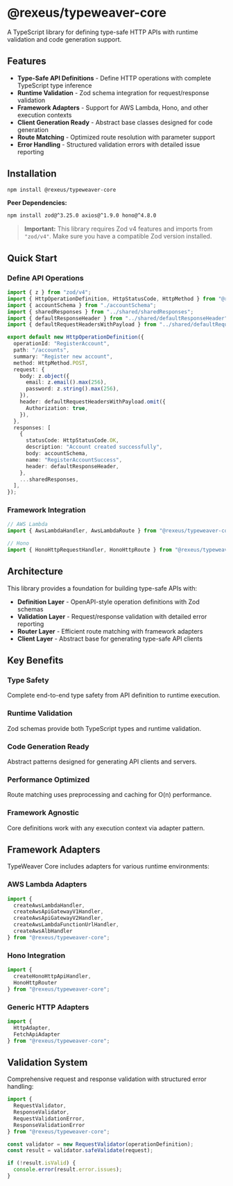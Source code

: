 # @rexeus/typeweaver-core

A TypeScript library for defining type-safe HTTP APIs with runtime validation and code generation
support.

## Features

- **Type-Safe API Definitions** - Define HTTP operations with complete TypeScript type inference
- **Runtime Validation** - Zod schema integration for request/response validation
- **Framework Adapters** - Support for AWS Lambda, Hono, and other execution contexts
- **Client Generation Ready** - Abstract base classes designed for code generation
- **Route Matching** - Optimized route resolution with parameter support
- **Error Handling** - Structured validation errors with detailed issue reporting

## Installation

```bash
npm install @rexeus/typeweaver-core
```

**Peer Dependencies:**

```bash
npm install zod@^3.25.0 axios@^1.9.0 hono@^4.8.0
```

> **Important:** This library requires Zod v4 features and imports from `"zod/v4"`. Make sure you
> have a compatible Zod version installed.

## Quick Start

### Define API Operations

```typescript
import { z } from "zod/v4";
import { HttpOperationDefinition, HttpStatusCode, HttpMethod } from "@rexeus/typeweaver-core";
import { accountSchema } from "./accountSchema";
import { sharedResponses } from "../shared/sharedResponses";
import { defaultResponseHeader } from "../shared/defaultResponseHeader";
import { defaultRequestHeadersWithPayload } from "../shared/defaultRequestHeader";

export default new HttpOperationDefinition({
  operationId: "RegisterAccount",
  path: "/accounts",
  summary: "Register new account",
  method: HttpMethod.POST,
  request: {
    body: z.object({
      email: z.email().max(256),
      password: z.string().max(256),
    }),
    header: defaultRequestHeadersWithPayload.omit({
      Authorization: true,
    }),
  },
  responses: [
    {
      statusCode: HttpStatusCode.OK,
      description: "Account created successfully",
      body: accountSchema,
      name: "RegisterAccountSuccess",
      header: defaultResponseHeader,
    },
    ...sharedResponses,
  ],
});
```

### Framework Integration

```typescript
// AWS Lambda
import { AwsLambdaHandler, AwsLambdaRoute } from "@rexeus/typeweaver-core";

// Hono
import { HonoHttpRequestHandler, HonoHttpRoute } from "@rexeus/typeweaver-core";
```

## Architecture

This library provides a foundation for building type-safe APIs with:

- **Definition Layer** - OpenAPI-style operation definitions with Zod schemas
- **Validation Layer** - Request/response validation with detailed error reporting
- **Router Layer** - Efficient route matching with framework adapters
- **Client Layer** - Abstract base for generating type-safe API clients

## Key Benefits

### Type Safety

Complete end-to-end type safety from API definition to runtime execution.

### Runtime Validation

Zod schemas provide both TypeScript types and runtime validation.

### Code Generation Ready

Abstract patterns designed for generating API clients and servers.

### Performance Optimized

Route matching uses preprocessing and caching for O(n) performance.

### Framework Agnostic

Core definitions work with any execution context via adapter pattern.

## Framework Adapters

TypeWeaver Core includes adapters for various runtime environments:

### AWS Lambda Adapters

```typescript
import { 
  createAwsLambdaHandler,
  createAwsApiGatewayV1Handler,
  createAwsApiGatewayV2Handler,
  createAwsLambdaFunctionUrlHandler,
  createAwsAlbHandler
} from "@rexeus/typeweaver-core";
```

### Hono Integration

```typescript
import { 
  createHonoHttpApiHandler,
  HonoHttpRouter 
} from "@rexeus/typeweaver-core";
```

### Generic HTTP Adapters

```typescript
import { 
  HttpAdapter,
  FetchApiAdapter 
} from "@rexeus/typeweaver-core";
```

## Validation System

Comprehensive request and response validation with structured error handling:

```typescript
import { 
  RequestValidator,
  ResponseValidator,
  RequestValidationError,
  ResponseValidationError 
} from "@rexeus/typeweaver-core";

const validator = new RequestValidator(operationDefinition);
const result = validator.safeValidate(request);

if (!result.isValid) {
  console.error(result.error.issues);
}
```
